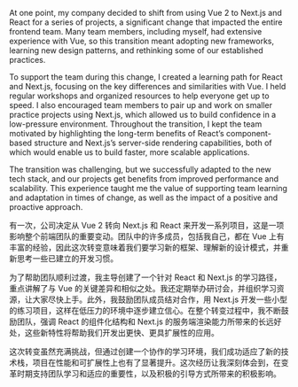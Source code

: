 At one point, my company decided to shift from using Vue 2 to Next.js and React for a series of projects, a significant change that impacted the entire frontend team. Many team members, including myself, had extensive experience with Vue, so this transition meant adopting new frameworks, learning new design patterns, and rethinking some of our established practices.

To support the team during this change, I created a learning path for React and Next.js, focusing on the key differences and similarities with Vue. I held regular workshops and organized resources to help everyone get up to speed. I also encouraged team members to pair up and work on smaller practice projects using Next.js, which allowed us to build confidence in a low-pressure environment. Throughout the transition, I kept the team motivated by highlighting the long-term benefits of React’s component-based structure and Next.js’s server-side rendering capabilities, both of which would enable us to build faster, more scalable applications.

The transition was challenging, but we successfully adapted to the new tech stack, and our projects get benefits from improved performance and scalability. This experience taught me the value of supporting team learning and adaptation in times of change, as well as the impact of a positive and proactive approach.

有一次，公司决定从 Vue 2 转向 Next.js 和 React 来开发一系列项目，这是一项影响整个前端团队的重要变动。团队中的许多成员，包括我自己，都在 Vue 上有丰富的经验，因此这次转变意味着我们要学习新的框架、理解新的设计模式，并重新思考一些已建立的开发习惯。

为了帮助团队顺利过渡，我主导创建了一个针对 React 和 Next.js 的学习路径，重点讲解了与 Vue 的关键差异和相似之处。我还定期举办研讨会，并组织学习资源，让大家尽快上手。此外，我鼓励团队成员结对合作，用 Next.js 开发一些小型的练习项目，这样在低压力的环境中逐步建立信心。在整个转变过程中，我不断鼓励团队，强调 React 的组件化结构和 Next.js 的服务端渲染能力所带来的长远好处，这些新特性将帮助我们开发出更快、更具扩展性的应用。

这次转变虽然充满挑战，但通过创建一个协作的学习环境，我们成功适应了新的技术栈，项目在性能和可扩展性上也有了显著提升。这次经历让我深刻体会到，在变革时期支持团队学习和适应的重要性，以及积极的引导方式所带来的积极影响。
